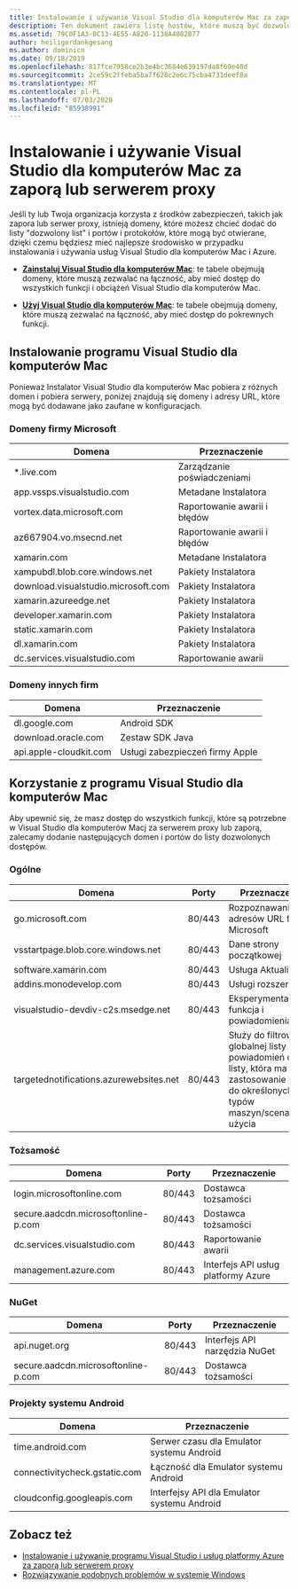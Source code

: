 ```yaml
---
title: Instalowanie i używanie Visual Studio dla komputerów Mac za zaporą lub serwerem proxy
description: Ten dokument zawiera listę hostów, które muszą być dozwolone w zaporze, aby umożliwić działanie Visual Studio dla komputerów Mac (i jego obciążeń, w tym Xamarin), do pracy w środowisku firmowym.
ms.assetid: 79C0F1A3-0C13-4E55-A820-1138A4082B77
author: heiligerdankgesang
ms.author: dominicn
ms.date: 09/18/2019
ms.openlocfilehash: 817fce7958ce2b3e4bc3684e639197da8f69e40d
ms.sourcegitcommit: 2ce59c2ffeba5ba7f628c2e6c75cba4731deef8a
ms.translationtype: MT
ms.contentlocale: pl-PL
ms.lasthandoff: 07/03/2020
ms.locfileid: "85938991"
---
```

# <a name="install-and-use-visual-studio-for-mac-behind-a-firewall-or-proxy-server"></a>Instalowanie i używanie Visual Studio dla komputerów Mac za zaporą lub serwerem proxy

Jeśli ty lub Twoja organizacja korzysta z środków zabezpieczeń, takich jak zapora lub serwer proxy, istnieją domeny, które możesz chcieć dodać do listy "dozwolony list" i portów i protokołów, które mogą być otwierane, dzięki czemu będziesz mieć najlepsze środowisko w przypadku instalowania i używania usług Visual Studio dla komputerów Mac i Azure.

- [**Zainstaluj Visual Studio dla komputerów Mac**](#install-visual-studio-for-mac): te tabele obejmują domeny, które muszą zezwalać na łączność, aby mieć dostęp do wszystkich funkcji i obciążeń Visual Studio dla komputerów Mac.

- [**Użyj Visual Studio dla komputerów Mac**](#use-visual-studio-for-mac): te tabele obejmują domeny, które muszą zezwalać na łączność, aby mieć dostęp do pokrewnych funkcji.

## <a name="install-visual-studio-for-mac"></a>Instalowanie programu Visual Studio dla komputerów Mac

Ponieważ Instalator Visual Studio dla komputerów Mac pobiera z różnych domen i pobiera serwery, poniżej znajdują się domeny i adresy URL, które mogą być dodawane jako zaufane w konfiguracjach.

### <a name="microsoft-domains"></a>Domeny firmy Microsoft

| Domena| Przeznaczenie |
| ----------------------------------- |---------------------------|
| *.live.com| Zarządzanie poświadczeniami |
| app.vssps.visualstudio.com| Metadane Instalatora|
| vortex.data.microsoft.com | Raportowanie awarii i błędów |
| az667904.vo.msecnd.net| Raportowanie awarii i błędów |
| xamarin.com | Metadane Instalatora|
| xampubdl.blob.core.windows.net| Pakiety Instalatora|
| download.visualstudio.microsoft.com | Pakiety Instalatora|
| xamarin.azureedge.net | Pakiety Instalatora|
| developer.xamarin.com | Pakiety Instalatora|
| static.xamarin.com | Pakiety Instalatora|
| dl.xamarin.com | Pakiety Instalatora|
| dc.services.visualstudio.com| Raportowanie awarii |

### <a name="third-party-domains"></a>Domeny innych firm

| Domena| Przeznaczenie |
| --------------------------|-------------------------|
| dl.google.com | Android SDK |
| download.oracle.com | Zestaw SDK Java|
| api.apple-cloudkit.com| Usługi zabezpieczeń firmy Apple |

## <a name="use-visual-studio-for-mac"></a>Korzystanie z programu Visual Studio dla komputerów Mac

Aby upewnić się, że masz dostęp do wszystkich funkcji, które są potrzebne w Visual Studio dla komputerów Macj za serwerem proxy lub zaporą, zalecamy dodanie następujących domen i portów do listy dozwolonych dostępów.

### <a name="general"></a>Ogólne

| Domena | Porty|Przeznaczenie|
| ----------------------|------------------|------------------|
| go.microsoft.com | 80/443|Rozpoznawanie adresów URL firmy Microsoft |
| vsstartpage.blob.core.windows.net| 80/443| Dane strony początkowej|
| software.xamarin.com |  80/443|Usługa Aktualizator|
| addins.monodevelop.com | 80/443| Usługi rozszerzeń |
| visualstudio-devdiv-c2s.msedge.net | 80/443| Eksperymentalna funkcja i powiadomienia |
| targetednotifications.azurewebsites.net|  80/443| Służy do filtrowania globalnej listy powiadomień do listy, która ma zastosowanie tylko do określonych typów maszyn/scenariuszy użycia|

### <a name="identity"></a>Tożsamość

| Domena | Porty|Przeznaczenie|
| ----------------------|------------------|------------------|
| login.microsoftonline.com | 80/443| Dostawca tożsamości|
| secure.aadcdn.microsoftonline-p.com | 80/443|Dostawca tożsamości|
| dc.services.visualstudio.com| 80/443|Raportowanie awarii|
| management.azure.com|80/443| Interfejs API usług platformy Azure |

### <a name="nuget"></a>NuGet

| Domena | Porty|Przeznaczenie|
| ----------------------|------------------|------------------|
| api.nuget.org | 80/443|Interfejs API narzędzia NuGet|
| secure.aadcdn.microsoftonline-p.com |80/443| Dostawca tożsamości|

### <a name="android-projects"></a>Projekty systemu Android

| Domena| Przeznaczenie|
| ------------------------------------|------------------------------------|
| time.android.com| Serwer czasu dla Emulator systemu Android |
| connectivitycheck.gstatic.com | Łączność dla Emulator systemu Android|
| cloudconfig.googleapis.com| Interfejsy API dla Emulator systemu Android|

## <a name="see-also"></a>Zobacz też

- [Instalowanie i używanie programu Visual Studio i usług platformy Azure za zaporą lub serwerem proxy](/visualstudio/install/install-and-use-visual-studio-behind-a-firewall-or-proxy-server)
- [Rozwiązywanie podobnych problemów w systemie Windows](/visualstudio/install/troubleshooting-network-related-errors-in-visual-studio)
